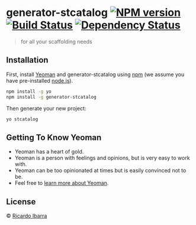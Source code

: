 # generator-stcatalog [![NPM version][npm-image]][npm-url] [![Build Status][travis-image]][travis-url] [![Dependency Status][daviddm-image]][daviddm-url]
> for all your scaffolding needs

## Installation

First, install [Yeoman](http://yeoman.io) and generator-stcatalog using [npm](https://www.npmjs.com/) (we assume you have pre-installed [node.js](https://nodejs.org/)).

```bash
npm install -g yo
npm install -g generator-stcatalog
```

Then generate your new project:

```bash
yo stcatalog
```

## Getting To Know Yeoman

 * Yeoman has a heart of gold.
 * Yeoman is a person with feelings and opinions, but is very easy to work with.
 * Yeoman can be too opinionated at times but is easily convinced not to be.
 * Feel free to [learn more about Yeoman](http://yeoman.io/).

## License

 © [Ricardo Ibarra](doitfy.com)


[npm-image]: https://badge.fury.io/js/generator-stcatalog.svg
[npm-url]: https://npmjs.org/package/generator-stcatalog
[travis-image]: https://travis-ci.org/lxibarra/generator-stcatalog.svg?branch=master
[travis-url]: https://travis-ci.org/lxibarra/generator-stcatalog
[daviddm-image]: https://david-dm.org/lxibarra/generator-stcatalog.svg?theme=shields.io
[daviddm-url]: https://david-dm.org/lxibarra/generator-stcatalog
